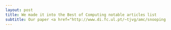 ```yaml
---
layout: post
title: We made it into the Best of Computing notable articles list
subtitle: Our paper <a href="http://www.di.fc.ul.pt/~tjvg/amc/snooping.pdf">Snooping on Mobile Phones&#58; Prevalence and Trends</a>, published at SOUPS 2016, was selected to the Computing Reviews 21st Best of Computing list. The Notable Books and Articles list consists of item nominations from reviewers, CR category editors, the editors in chief of journals, and others in the computing community. . 
---
```

